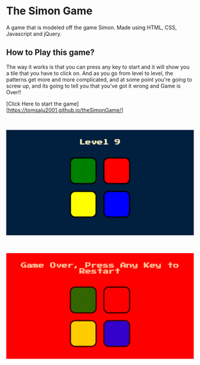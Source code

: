 # The Simon Game

A game that is modeled off the game Simon. Made using HTML, CSS, Javascript and jQuery.

## How to Play this game?

The way it works is that you can press any key to start and it will show you a tile that you have to click on. And as you go from level to level, the patterns get more and more complicated, and at some point you're going to screw up, and its going to tell you that you've got it wrong and Game is Over!!

[Click Here to start the game][https://tomsaju2001.github.io/theSimonGame/]

<br>


![Screenshot 1](readmeImages/Screenshot1.png)

<br>

![Screenshot 2](readmeImages/Screenshot2.png)

